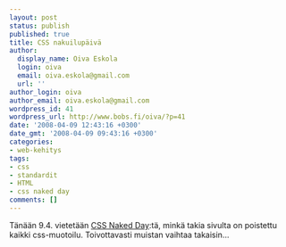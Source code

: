 ```yaml
---
layout: post
status: publish
published: true
title: CSS nakuilupäivä
author:
  display_name: Oiva Eskola
  login: oiva
  email: oiva.eskola@gmail.com
  url: ''
author_login: oiva
author_email: oiva.eskola@gmail.com
wordpress_id: 41
wordpress_url: http://www.bobs.fi/oiva/?p=41
date: '2008-04-09 12:43:16 +0300'
date_gmt: '2008-04-09 09:43:16 +0300'
categories:
- web-kehitys
tags:
- css
- standardit
- HTML
- css naked day
comments: []
---
```

<p>Tänään 9.4. vietetään <a href="http://naked.dustindiaz.com/">CSS Naked Day</a>:tä, minkä takia sivulta on poistettu kaikki css-muotoilu. Toivottavasti muistan vaihtaa takaisin...</p>
